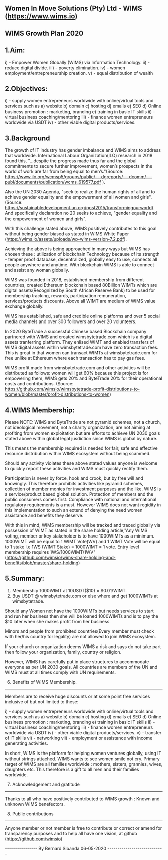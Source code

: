 Women In Move Solutions (Pty) Ltd - WIMS (https://www.wims.io)
--------------------------------------------------------------

WIMS Growth Plan 2020
---------------------

1.Aim:
------ 

i)		- Empower Women Globally (WIMS) via Information Technology.
ii)		- reduce digital divide.
iii)	- poverty elimination.
iv)		- women employment/entrepreneurship creation.
v)		- equal distribution of wealth

2.Objectives:
-------------

i)		- supply women entrepreneurs worldwide with online/virtual tools and services such as
		  a) website
		  b) domain
		  c) hosting
		  d) emails
		  e) SEO 
		  d) Online business promotion : marketing, branding
		  e) training in basic IT skills
ii)		- virtual business coaching/mentoring
iii)	- finance women entrepreneurs worldwide via USDT
iv)		- other viable digital products/services.

3.Background
------------

The growth of IT industry has gender imbalance and WIMS aims to address that worldwide. 
International Labour Organization(ILO) research in 2018 found this, "...despite the progress made thus far and the global commitments to secure further improvement,
women’s prospects in the world of work are far from being equal to men’s."(Source: https://www.ilo.org/wcmsp5/groups/public/---dgreports/---dcomm/---publ/documents/publication/wcms_619577.pdf
).

Also the UN 2030 Agenda, "seek to realize the human rights of all and to achieve gender equality and the empowerment of all women and girls".
(Source: https://sustainabledevelopment.un.org/post2015/transformingourworld). And specifically declaration no 20 
 seeks to achieve, "gender equality and the empowerment of women and girls".
 
With this challenge stated above, WIMS positively contributes to this goal without being gender biased as stated 
in WIMS White Paper (https://wims.io/assets/uploads/wp-wims-version-7.2.pdf).

Achieving the above is being approached in many ways but WIMS has chosen these :
utilization of blockchain Technology because of its strength - temper proof database, decentralized, globally
easy to use, connects all people anywhere and anytime. With blockchain WIMS is able to connect and assist any woman
globally.

WIMS was founded in 2018, established membership from different countries, created Ethereum blockchain based 
80Billion WIMTs which are digital assets(Recognized by South African Reserve Bank) to be used for membership
tracking, rewards, participation remuneration, services/products discounts. Above all WIMT are medium of 
WIMS value exchange globally.

WIMS has established, safe and credible online platforms and over 5 social media channels and over 300 followers and over
20 volunteers.

In 2020 ByteTrade a successful Chinese based Blockchain company partnered with WIMS and created wimsbytetrade.com which is a 
digital assets tranferring platform. They enlised WIMT and enabled transfers of WIMS digital assets within wimsbytetrade.com 
have zero transaction fees.
This is great in that women can transact WIMTs at wimsbytetrade.com for free unlike at Ethereum where each transaction
has to pay gas fees.

WIMS profit made from wimsbytetrade.com and other activities will be distributed as follows: women will get 60% because this 
project is for empowering them, WIMS gets 20% and ByteTrade 20% for their operational costs and contributions.
(Source: https://github.com/wimsio/wimsbytetrade-profit-distributions-to-women/blob/master/profit-distributions-to-women)

4.WIMS Membership:
------------------

Please NOTE: WIMS and ByteTrade are not pyramid schemes, not a church, not ideological movement, not a charity organization, are not aiming at profiting 
from women exploitation but are efforts to achieve UN 2030 goals stated above within global legal jusdiction since WIMS is 
global by nature.

This means the membership required is needed for fair, safe and effective resource distribution within WIMS ecosystem without being scammed.

Should any activity violates these above stated values anyone is welcome to quickly report these activities and WIMS must 
quickly rectify them.

Participation is never by force, hook and crook, but by free will and knowingly. This therefore prohibits 
activities like pyramid schemes, collection of member monies for investment purposes and the like. WIMS is a service/product
based global solution. Protection of members and the public consumers comes first. Compliance with national and international
regulatory requirements is a must. However WIMS does not want regidity in this implementation to such an extend of 
denying the need women assistance and benefits they deserve.

With this in mind, WIMS membership will be tracked and traced globally via possession of WIMT as stated in the share holding 
article,"Any WIMS voting, member or key stakeholder is to have 1000WIMTs as a minimum. 1000WIMT  will be equal to 1 WIMT Vote(WV) 
and 1 WIMT Vote will be equal to 1 stake i.e 1WS (WIMT Stake) = 1000WIMT = 1 vote. Entry level membership requires 1WS/1000WIMT/1WV"(https://github.com/wimsio/wims-share-holding-and-benefits/blob/master/share-holding)

5.Summary:
----------

1. Membership 1000WIMT at 10USDT($10) = $0.01/WIMT.
2. Buy  USDT @ wimsbytetrade.com or else where and get 1000WIMTs at wimsbytetrade.

Should any Women not have the 1000WIMTs but needs services to start and run her business then she will be loaned 1000WIMTs 
and is to pay the $10 later when she makes profit from her business.

Minors and people from prohibited countries(Every member must check with her/his country for legality) are not allowed to join WIMS ecosystem.

If your church or organization deems WIMS a risk and says do not take part then follow your organization, family, country or religion.

However, WIMS has carefully put in place structures to accommodate everyone as per UN 2030 goals. All countries are 
members of the UN and WIMS must at all times comply with UN requirements.

6. Benefits of WIMS Membership.
-------------------------------

Members are to receive huge discounts or at some point free services inclusive of but not limited to these:

i)		- supply women entrepreneurs worldwide with online/virtual tools and services such as
		  a) website
		  b) domain
		  c) hosting
		  d) emails
		  e) SEO 
		  d) Online business promotion : marketing, branding
		  e) training in basic IT skills
ii)		- virtual business coaching/mentoring
iii)	- finance women entrepreneurs worldwide via USDT
iv)		- other viable digital products/services.
v)		- transfer of IT skills
vi)		- networking
vii)	- employment or assistance with income generating activities.

In short, WIMS is the platform for helping women ventures globally, using IT without strings attached. WIMS wants to 
see women smile not cry. Primary target of WIMS are all families worldwide : mothers, sisters, grannies, wives, daughters etc.
This therefore is a gift to all men and their families worldwide.

7. Acknowledgement and gratitude
--------------------------------

Thanks to all who have positively contributed to WIMS growth : Known and unknown WIMS benefectors.

8. Public contributions
------------------------

Anyone member or not member is free to contribute or correct or amend for transparency purposes and to help 
all have one vision, at github (https://github.com/wimsio)

---------------- By Bernard Sibanda 06-05-2020 ----------------------------
